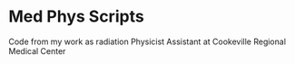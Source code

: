 # Med Phys Scripts
Code from my work as radiation Physicist Assistant at Cookeville Regional Medical Center